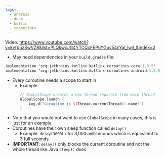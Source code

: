 ```yaml
---
tags:
  - android
  - done
  - kotlin
  - coroutines
---
```

Video: https://www.youtube.com/watch?v=kvfpuzSwVZ8&list=PLQkwcJG4YTCQcFEPuYGuv54nYai_lwil_&index=2
- May need dependencies in your `build.gradle` file:
```kotlin
implementation 'org.jetbrains.kotlinx:kotlinx-coroutines-core:1.3.5'
implementation 'org.jetbrains.kotlinx:kotlinx-coroutines-android:1.3.5'
```
- Every coroutine needs a scope to start in
	- Example:
	  ```kotlin
	  // GlobalScope creates a new thread separate from main thread
	  GlobalScope.launch {
		  Log.d("Coroutine is ${Thread.currentThread().name}")
	  }
		```
- Note that you would not want to use `GlobalScope` in many cases, this is just for an example
- Coroutines have their own sleep function called `delay()`
	- Example: `delay(3000L)` for 3,000 milliseconds which is equivalent to 3 full seconds
- **IMPORTANT**: `delay()` only blocks the current coroutine and not the whole thread like Java `sleep()` does